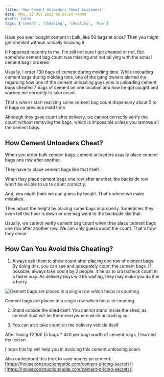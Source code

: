 ```yaml
---
title: 'How Cement Unloaders Cheat Customers'
date: Mon, 12 Jul 2021 06:59:24 +0000
draft: false
tags: ['cement', 'Cheating', 'cheating', 'how']
---
```


Have you ever bought cement in bulk, like 50 bags at once? Then you might get cheated without actually knowing it.

It happened recently to me. I'm still not sure I got cheated or not. But somehow cement bag count was missing and not tallying with the actual cement bag I ordered.

Usually, I order 130 bags of cement during molding time. While unloading cement bags during molding time, one of the gang owners alerted me regarding how one of the cement unloading guys who is unloading cement bags cheated 7 bags of cement on one location and how he got caught and warned me correctly to take count.

That's when I start realizing some cement bag count dispensary about 5 to 6 bags on previous mold time.

Although they gave count after delivery, we cannot correctly verify the count without removing the bags, which is impossible unless you remove all the cement bags.

How Cement Unloaders Cheat?
---------------------------

When you order bulk cement bags, cement unloaders usually place cement bags one row after another.

They have to place cement bags like that itself.

When they place cement bags one row after another, the backside row won't be visible to us to count correctly.

And, you might think we can guess by height. That's where we make mistakes.

They adjust the height by placing some bags improperly. Sometimes they even tell the floor is down or one bag went to the backside like that.

Usually, we cannot verify cement bag count when they place cement bags one row after another row. We can only guess about the count. That's how they cheat.

How Can You Avoid this Cheating?
--------------------------------

1) Always ask them to show count after placing one row of cement bags. By doing this, you can see and adequately count the cement bags. If possible, always take count by 2 people. It helps to crosscheck count in a faster way. As delivery boys will be waiting, they may make you do it in a hurry.

![Cement bags are placed in a single row which helps in counting](/images/2021/07/cement-in-shed-one-row-easy-to-count.jpg)

Cement bags are placed in a single row which helps in counting.

2) Stand outside the shed itself. You cannot stand inside the shed, as cement dust will be there everywhere while unloading so

3) You can also take count on the delivery vehicle itself

After losing ₹2,100 (5 bags \* 420 per bag) worth of cement bags, I learned my lesson.

I hope this tip will help you in avoiding this cement unloading scam.

Also understand this trick to save money on cement: [https://houseconstructionguide.com/cement-pricing-secrets/](https://houseconstructionguide.com/cement-pricing-secrets/)